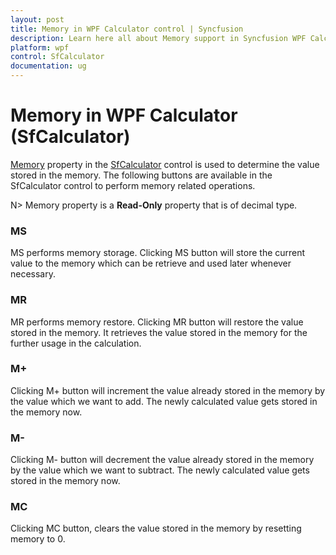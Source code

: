 ```yaml
---
layout: post
title: Memory in WPF Calculator control | Syncfusion
description: Learn here all about Memory support in Syncfusion WPF Calculator (SfCalculator) control and more.
platform: wpf
control: SfCalculator
documentation: ug
---
```


# Memory in WPF Calculator (SfCalculator)

[Memory](https://help.syncfusion.com/cr/wpf/Syncfusion.Windows.Controls.Input.SfCalculator.html#Syncfusion_Windows_Controls_Input_SfCalculator_Memory) property in the [SfCalculator](https://help.syncfusion.com/cr/wpf/Syncfusion.Windows.Controls.Input.SfCalculator.html) control is used to determine the value stored in the memory. The following buttons are available in the SfCalculator control to perform memory related operations.

N> Memory property is a **Read-Only** property that is of decimal type.

### MS

MS performs memory storage. Clicking MS button will store the current value to the memory which can be retrieve and used later whenever necessary.

### MR

MR performs memory restore. Clicking MR button will restore the value stored in the memory. It retrieves the value stored in the memory for the further usage in the calculation.

### M+

Clicking M+ button will increment the value already stored in the memory by the value which we want to add. The newly calculated value gets stored in the memory now. 

### M-

Clicking M- button  will decrement the value already stored in the memory by the value which we want to subtract. The newly calculated value gets stored in the memory now. 

### MC

Clicking MC button, clears the value stored in the memory by resetting memory to 0.





